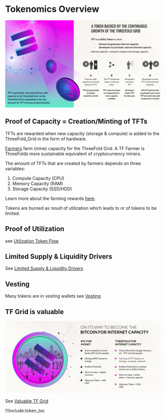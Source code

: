 # Tokenomics Overview

![](img/tokenomincs3_.jpg)

## Proof of Capacity = Creation/Minting of TFTs

TFTs are rewarded when new capacity (storage & compute) is added to the ThreeFold_Grid in the form of hardware. 

[Farmers](farming_intro) farm (mine) capacity for the ThreeFold Grid. A TF Farmer is ThreeFolds more sustainable equivalent of cryptocurrency miners.

The amount of TFTs that are created by farmers depends on three variables:

1. Compute Capacity (CPU)
2. Memory Capacity (RAM)
3. Storage Capacity (SSD/HDD)

Learn more about the farming rewards [here](farming_reward).

Tokens are burned as result of utilization which leads to nr of tokens to be limited.

## Proof of Utilization

see [Utilization Token Flow](proof_of_utilization)

## Limited Supply & Liquidity Drivers

See [Limited Supply & Liquidity Drivers](tft_limited_supply)

## Vesting

Many tokens are in vesting wallets see [Vesting](vesting_overview).

## TF Grid is valuable

![](img/tft_like_btc_.jpg)

See [Valuable TF Grid](grid_valuation)

!!!include:token_toc